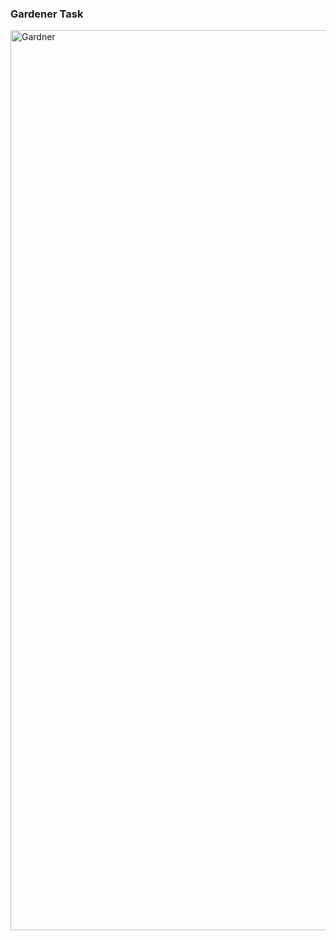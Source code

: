 ### Gardener Task
<img width="1440" alt="Gardner" src="https://github.com/user-attachments/assets/bc95821a-3f8f-4d11-96ca-2d1c8f049dbe" />

